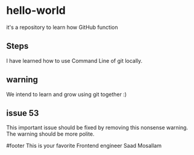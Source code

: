 # hello-world
it's a repository to learn how GitHub function
## Steps
I have learned how to use Command Line of git locally.<br />

## warning
We intend to learn and grow using git together :)

## issue 53
This important issue should be fixed by removing this nonsense warning. The warning should be more polite.

#footer
This is your favorite Frontend engineer Saad Mosallam

